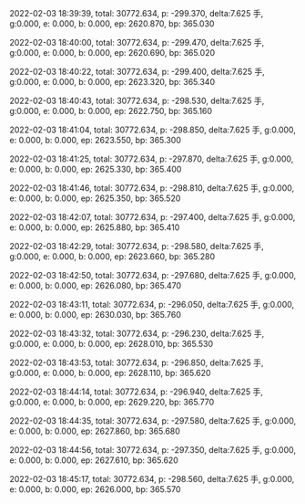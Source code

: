 2022-02-03 18:39:39, total: 30772.634, p: -299.370, delta:7.625 手, g:0.000, e: 0.000, b: 0.000, ep: 2620.870, bp: 365.030

2022-02-03 18:40:00, total: 30772.634, p: -299.470, delta:7.625 手, g:0.000, e: 0.000, b: 0.000, ep: 2620.690, bp: 365.020

2022-02-03 18:40:22, total: 30772.634, p: -299.400, delta:7.625 手, g:0.000, e: 0.000, b: 0.000, ep: 2623.320, bp: 365.340

2022-02-03 18:40:43, total: 30772.634, p: -298.530, delta:7.625 手, g:0.000, e: 0.000, b: 0.000, ep: 2622.750, bp: 365.160

2022-02-03 18:41:04, total: 30772.634, p: -298.850, delta:7.625 手, g:0.000, e: 0.000, b: 0.000, ep: 2623.550, bp: 365.300

2022-02-03 18:41:25, total: 30772.634, p: -297.870, delta:7.625 手, g:0.000, e: 0.000, b: 0.000, ep: 2625.330, bp: 365.400

2022-02-03 18:41:46, total: 30772.634, p: -298.810, delta:7.625 手, g:0.000, e: 0.000, b: 0.000, ep: 2625.350, bp: 365.520

2022-02-03 18:42:07, total: 30772.634, p: -297.400, delta:7.625 手, g:0.000, e: 0.000, b: 0.000, ep: 2625.880, bp: 365.410

2022-02-03 18:42:29, total: 30772.634, p: -298.580, delta:7.625 手, g:0.000, e: 0.000, b: 0.000, ep: 2623.660, bp: 365.280

2022-02-03 18:42:50, total: 30772.634, p: -297.680, delta:7.625 手, g:0.000, e: 0.000, b: 0.000, ep: 2626.080, bp: 365.470

2022-02-03 18:43:11, total: 30772.634, p: -296.050, delta:7.625 手, g:0.000, e: 0.000, b: 0.000, ep: 2630.030, bp: 365.760

2022-02-03 18:43:32, total: 30772.634, p: -296.230, delta:7.625 手, g:0.000, e: 0.000, b: 0.000, ep: 2628.010, bp: 365.530

2022-02-03 18:43:53, total: 30772.634, p: -296.850, delta:7.625 手, g:0.000, e: 0.000, b: 0.000, ep: 2628.110, bp: 365.620

2022-02-03 18:44:14, total: 30772.634, p: -296.940, delta:7.625 手, g:0.000, e: 0.000, b: 0.000, ep: 2629.220, bp: 365.770

2022-02-03 18:44:35, total: 30772.634, p: -297.580, delta:7.625 手, g:0.000, e: 0.000, b: 0.000, ep: 2627.860, bp: 365.680

2022-02-03 18:44:56, total: 30772.634, p: -297.350, delta:7.625 手, g:0.000, e: 0.000, b: 0.000, ep: 2627.610, bp: 365.620

2022-02-03 18:45:17, total: 30772.634, p: -298.560, delta:7.625 手, g:0.000, e: 0.000, b: 0.000, ep: 2626.000, bp: 365.570